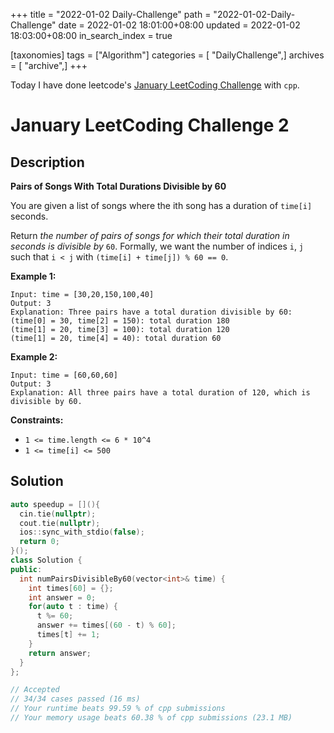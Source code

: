 +++
title = "2022-01-02 Daily-Challenge"
path = "2022-01-02-Daily-Challenge"
date = 2022-01-02 18:01:00+08:00
updated = 2022-01-02 18:03:00+08:00
in_search_index = true

[taxonomies]
tags = ["Algorithm"]
categories = [ "DailyChallenge",]
archives = [ "archive",]
+++

Today I have done leetcode's [January LeetCoding Challenge](https://leetcode.com/problems/pairs-of-songs-with-total-durations-divisible-by-60/) with `cpp`.

<!-- more -->

# January LeetCoding Challenge 2

## Description

**Pairs of Songs With Total Durations Divisible by 60**

You are given a list of songs where the ith song has a duration of `time[i]` seconds.

Return *the number of pairs of songs for which their total duration in seconds is divisible by* `60`. Formally, we want the number of indices `i`, `j` such that `i < j` with `(time[i] + time[j]) % 60 == 0`.

 

**Example 1:**

```
Input: time = [30,20,150,100,40]
Output: 3
Explanation: Three pairs have a total duration divisible by 60:
(time[0] = 30, time[2] = 150): total duration 180
(time[1] = 20, time[3] = 100): total duration 120
(time[1] = 20, time[4] = 40): total duration 60
```

**Example 2:**

```
Input: time = [60,60,60]
Output: 3
Explanation: All three pairs have a total duration of 120, which is divisible by 60.
```

 

**Constraints:**

- `1 <= time.length <= 6 * 10^4`
- `1 <= time[i] <= 500`

## Solution

``` cpp
auto speedup = [](){
  cin.tie(nullptr);
  cout.tie(nullptr);
  ios::sync_with_stdio(false);
  return 0;
}();
class Solution {
public:
  int numPairsDivisibleBy60(vector<int>& time) {
    int times[60] = {};
    int answer = 0;
    for(auto t : time) {
      t %= 60;
      answer += times[(60 - t) % 60];
      times[t] += 1;
    }
    return answer;
  }
};

// Accepted
// 34/34 cases passed (16 ms)
// Your runtime beats 99.59 % of cpp submissions
// Your memory usage beats 60.38 % of cpp submissions (23.1 MB)
```
